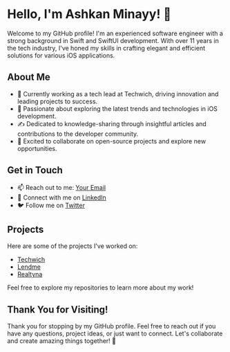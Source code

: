 # Hello, I'm Ashkan Minayy! 👋

Welcome to my GitHub profile! I'm an experienced software engineer with a strong background in Swift and SwiftUI development. With over 11 years in the tech industry, I've honed my skills in crafting elegant and efficient solutions for various iOS applications.

## About Me

- 💼 Currently working as a tech lead at Techwich, driving innovation and leading projects to success.
- 🚀 Passionate about exploring the latest trends and technologies in iOS development.
- ✍️ Dedicated to knowledge-sharing through insightful articles and contributions to the developer community.
- 📱 Excited to collaborate on open-source projects and explore new opportunities.

## Get in Touch

- 📫 Reach out to me: [Your Email](mailto:mr.minayy@gmail.com)
- 💼 Connect with me on [LinkedIn](https://www.linkedin.com/in/ashkan-minayy/)
- 🐦 Follow me on [Twitter](https://twitter.com/ashkanmun)

## Projects

Here are some of the projects I've worked on:

- [Techwich](https://apps.apple.com/us/app/techwich/id6444126560)
- [Lendme](https://apps.apple.com/us/app/lendme-student/id1441175340?uo=4)
- [Realtyna](https://apps.apple.com/us/app/realtyna/id635888169)

Feel free to explore my repositories to learn more about my work!

## Thank You for Visiting!

Thank you for stopping by my GitHub profile. Feel free to reach out if you have any questions, project ideas, or just want to connect. Let's collaborate and create amazing things together! 🚀
